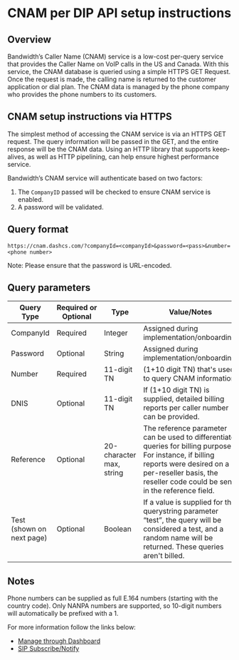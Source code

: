 # CNAM per DIP API setup instructions

## Overview
Bandwidth’s Caller Name (CNAM) service is a low-cost per-query service that provides the Caller Name on VoIP calls in the US and Canada.
With this service, the CNAM database is queried using a simple HTTPS GET Request.
Once the request is made, the calling name is returned to the customer application or dial plan.
The CNAM data is managed by the phone company who provides the phone numbers to its customers.

## CNAM setup instructions via HTTPS
The simplest method of accessing the CNAM service is via an HTTPS GET request. The query information will be passed in the GET, and the entire response will be the CNAM data. Using an HTTP library that supports keep-alives, as well as HTTP pipelining, can help ensure highest performance service.

Bandwidth’s CNAM service will authenticate based on two factors:
   1. The `CompanyID` passed will be checked to ensure CNAM service is enabled.
   1. A password will be validated.

## Query format
`https://cnam.dashcs.com/?companyId=<companyId>&password=<pass>&number=<phone number>`

Note: Please ensure that the password is URL-encoded.

## Query parameters 
| Query Type                | Required or Optional | Type                     | Value/Notes |
|---------------------------|----------------------|--------------------------|-------------|
| CompanyId                 | Required             | Integer                  | Assigned during implementation/onboarding. |
| Password                  | Optional             | String                   | Assigned during implementation/onboarding. |
| Number                    | Required             | 11-digit TN              | (1+10 digit TN) that's used to query CNAM information. |
| DNIS                      | Optional             | 11-digit TN              | If (1+10 digit TN) is supplied, detailed billing reports per caller number can be provided. |
| Reference                 | Optional             | 20-character max, string | The reference parameter can be used to differentiate queries for billing purposes. For instance, if billing reports were desired on a per-reseller basis, the reseller code could be sent in the reference field. |
| Test (shown on next page) | Optional             | Boolean                  | If a value is supplied for the querystring parameter “test”, the query will be considered a test, and a random name will be returned. These queries aren't billed. |

## Notes
Phone numbers can be supplied as full E.164 numbers (starting with the country code). Only NANPA numbers are supported, so 10-digit numbers will automatically be prefixed with a 1.


For more information follow the links below:
* [Manage through Dashboard](https://support.bandwidth.com/hc/en-us/articles/360025716114-How-to-Identify-and-Manage-Telephone-Numbers-Enabled-with-CNAM-)
* [SIP Subscribe/Notify](https://support.bandwidth.com/hc/en-us/articles/360001519453-CNAM-Subscribe-Notify)
